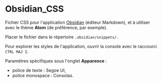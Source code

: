 # Obsidian_CSS

Fichier CSS pour l'application [Obsidian](https://obsidian.md) (éditeur Markdown), et à utiliser avec le thème **Atom** (de préférence, par exemple).

Placer le fichier dans le répertoire `.obsidian/snippets/`.

Pour explorer les styles de l'application, ouvrir la console avec le raccourci `CTRL MAJ I`.

Paramètres spécifiques sous l'onglet **Apparence** :
- police de texte : Segoe UI,
- police monospace : Consolas.
